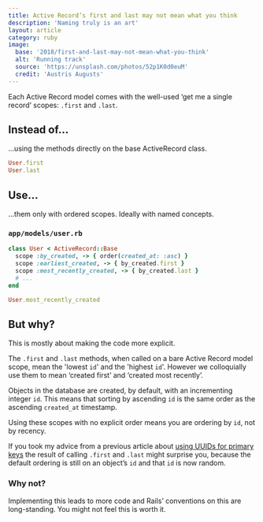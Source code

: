 ```yaml
---
title: Active Record’s first and last may not mean what you think
description: 'Naming truly is an art'
layout: article
category: ruby
image:
  base: '2018/first-and-last-may-not-mean-what-you-think'
  alt: 'Running track'
  source: 'https://unsplash.com/photos/52p1K0d0euM'
  credit: 'Austris Augusts'
---
```


Each Active Record model comes with the well-used ‘get me a single record’ scopes: `.first` and `.last`.

## Instead of…

...using the methods directly on the base ActiveRecord class.

```ruby
User.first
User.last
```


## Use…

...them only with ordered scopes. Ideally with named concepts.

### `app/models/user.rb`

```ruby
class User < ActiveRecord::Base
  scope :by_created, -> { order(created_at: :asc) }
  scope :earliest_created, -> { by_created.first }
  scope :most_recently_created, -> { by_created.last }
  # ...
end

User.most_recently_created
```


## But why?

This is mostly about making the code more explicit.

The `.first` and `.last` methods, when called on a bare Active Record model scope, mean the 'lowest `id`' and the 'highest `id`'. However we colloquially use them to mean ‘created first’ and ‘created most recently’.

Objects in the database are created, by default, with an incrementing integer `id`. This means that sorting by ascending `id` is the same order as the ascending `created_at` timestamp.

Using these scopes with no explicit order means you are ordering by `id`, not by recency.

If you took my advice from a previous article about [using UUIDs for primary keys](/2017/choose-uuids-for-model-ids-in-rails) the result of calling `.first` and `.last` might surprise you, because the default ordering is still on an object’s `id` and that `id` is now random.


### Why not?

Implementing this leads to more code and Rails’ conventions on this are long-standing. You might not feel this is worth it.
